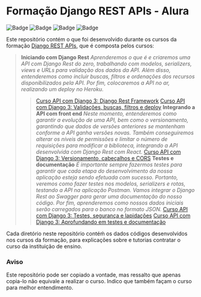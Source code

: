 
# Formação Django REST APIs - Alura
![Badge](https://img.shields.io/static/v1?label=Python&message=3.9&color=blue&style=flat&logo=PYTHON) 
![Badge](https://img.shields.io/static/v1?label=Django&message=framework&color=green&style=flat&logo=Django) 
![Badge](https://img.shields.io/static/v1?label=PostgreSQL&message=database&color=blue&style=flat&logo=POSTGRESQL) 
![Badge](https://img.shields.io/static/v1?label=Status&message=under_construction&color=red&style=flat)

Este repositório contém o que foi desenvolvido durante os cursos da formação [Django REST APIs](https://cursos.alura.com.br/formacao-django-rest), que é composta pelos cursos:

> **Iniciando com Django Rest**
> *Aprenderemos o que é e criaremos uma API com Django Rest do zero, trabalhando com modelos, serializers, views e URLs para validação dos dados da API. Além disso, entenderemos como incluir buscas, filtros e ordenações dos recursos disponibilizados pela API. Por fim, colocaremos a API no ar, realizando um deploy no Heroku.*
>> [Curso API com Django 3: Django Rest Framework](https://cursos.alura.com.br/course/api-django-3-rest-framework)
>> [Curso API com Django 3: Validações, buscas, filtros e deploy](https://cursos.alura.com.br/course/api-django-3-validacoes-buscas-filtros-deploy)
> **Integrando a API com front end**
> *Neste momento, entenderemos como garantir a evolução de uma API, bem como o versionamento, garantindo que dados de versões anteriores se mantenham conforme a API ganha versões novas. Também conseguiremos alterar os níveis de permissões e limitar o número de requisições para modificar a biblioteca, integrando a API desenvolvida com Django Rest com React.*
>> [Curso API com Django 3: Versionamento, cabeçalhos e CORS](https://cursos.alura.com.br/course/api-django-3-versionamento-cabecalhos-cors)
> **Testes e documentação**
> *É importante sempre fazermos testes para garantir que cada etapa do desenvolvimento da nossa aplicação esteja sendo efetuada com sucesso. Portanto, veremos como fazer testes nos modelos, serializers e rotas, testando a API na aplicação Postman. Vamos integrar o Django Rest ao Swagger para gerar uma documentação do nosso código. Por fim, aprenderemos como nossos dados iniciais serão carregados para o banco no formato JSON.*
>> [Curso API com Django 3: Testes, segurança e lapidações](https://cursos.alura.com.br/course/api-django-3-testes-seguranca-lapidacoes)
>> [Curso API com Django 3: Aprofundando em testes e documentação](https://cursos.alura.com.br/course/api-django-3-testes-documentacao)

Cada diretório neste repositório contéḿ os dados códigos desenvolvidos nos cursos da formação, para explicações sobre e tutorias contratar o curso da instituição de ensino.

### Aviso
Este repositório pode ser copiado a vontade, mas ressalto que apenas copia-lo não equivale a realizar o curso. Indico que também façam o curso para melhor entendimento.
